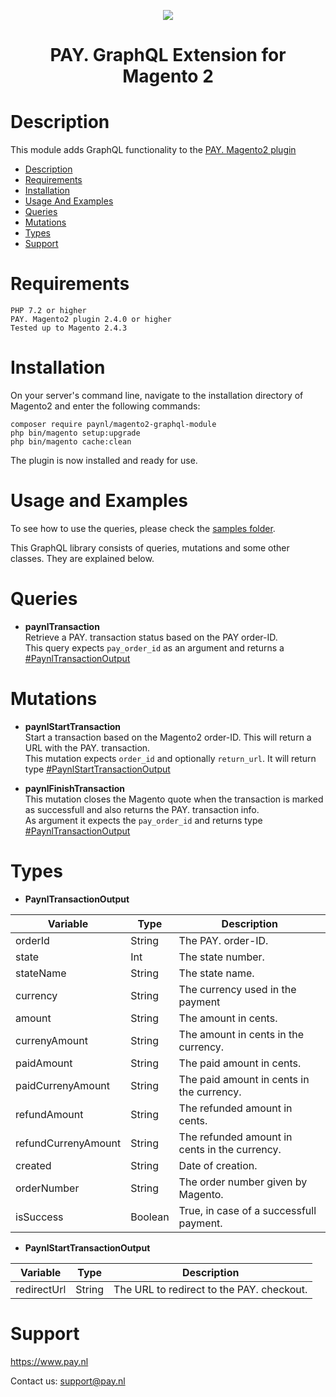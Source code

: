<p align="center">
    <img src="https://www.pay.nl/uploads/1/brands/main_logo.png" />
</p>
<h1 align="center">PAY. GraphQL Extension for Magento 2</h1>
  
# Description

This module adds GraphQL functionality to the [PAY. Magento2 plugin](https://github.com/paynl/magento2-plugin)

- [Description](#description)
- [Requirements](#requirements)
- [Installation](#installation)
- [Usage And Examples](#usage-and-examples)
- [Queries](#queries)
- [Mutations](#mutations)
- [Types](#types)
- [Support](#support)


# Requirements
    PHP 7.2 or higher
    PAY. Magento2 plugin 2.4.0 or higher
    Tested up to Magento 2.4.3


# Installation

On your server's command line, navigate to the installation directory of Magento2 and enter the following commands:

```
composer require paynl/magento2-graphql-module
php bin/magento setup:upgrade
php bin/magento cache:clean
```

The plugin is now installed and ready for use.

# Usage and Examples
To see how to use the queries, please check the [samples folder](/samples). <br/>

This GraphQL library consists of queries, mutations and some other classes.
They are explained below.

# Queries

- **paynlTransaction**<br/>
Retrieve a PAY. transaction status based on the PAY order-ID.<br/>
This query expects `pay_order_id` as an argument and returns a [#PaynlTransactionOutput](#paynltransactionoutput)

# Mutations

- **paynlStartTransaction**</br>
Start a transaction based on the Magento2 order-ID. This will return a URL with the PAY. transaction.<br/>
This mutation expects `order_id` and optionally `return_url`. It will return type [#PaynlStartTransactionOutput](#paynlstarttransactionoutput)

- **paynlFinishTransaction**</br>
This mutation closes the Magento quote when the transaction is marked as successfull and also returns the PAY. transaction info. <br/>
As argument it expects the `pay_order_id` and returns type [#PaynlTransactionOutput](#paynltransactionoutput)

# Types

- **PaynlTransactionOutput**

| Variable            | Type    | Description                                   |
| ------------------- | ------- | --------------------------------------------- |
| orderId             | String  | The PAY. order-ID.                            |
| state               | Int     | The state number.                             |
| stateName           | String  | The state name.                               |
| currency            | String  | The currency used in the payment              |
| amount              | String  | The amount in cents.                          |
| currenyAmount       | String  | The amount in cents in the currency.          |
| paidAmount          | String  | The paid amount in cents.                     |
| paidCurrenyAmount   | String  | The paid amount in cents in the currency.     |
| refundAmount        | String  | The refunded amount in cents.                 |
| refundCurrenyAmount | String  | The refunded amount in cents in the currency. |
| created             | String  | Date of creation.                             |
| orderNumber         | String  | The order number given by Magento.            |
| isSuccess           | Boolean | True, in case of a successfull payment.       |

- **PaynlStartTransactionOutput**

| Variable    | Type   | Description                              |
| ----------- | ------ | ---------------------------------------- |
| redirectUrl | String | The URL to redirect to the PAY. checkout.|

# Support
https://www.pay.nl

Contact us: support@pay.nl

